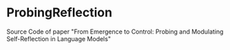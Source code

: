 # ProbingReflection
Source Code of paper "From Emergence to Control: Probing and Modulating Self-Reflection in Language Models"
